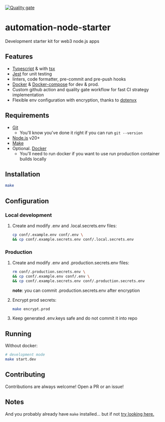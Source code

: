 [![Quality gate](https://github.com/dgma/automation-node-starter/actions/workflows/quality-gate.yml/badge.svg)](https://github.com/dgma/automation-node-starter/actions/workflows/quality-gate.yml)

# automation-node-starter

Development starter kit for web3 node.js apps

## Features

- [Typescript](https://www.typescriptlang.org/) & with [tsx](https://tsx.is/)
- [Jest](https://jestjs.io/) for unit testing
- linters, code formatter, pre-commit and pre-push hooks
- [Docker](https://www.docker.com/) & [Docker-compose](https://docs.docker.com/compose/) for dev & prod.
- Custom github action and quality gate workflow for fast CI strategy implementation
- Flexible env configuration with encryption, thanks to [dotenvx](https://dotenvx.com/)

## Requirements

- [Git](https://git-scm.com/book/en/v2/Getting-Started-Installing-Git)
  - You'll know you've done it right if you can run `git --version`
- [Node.js](https://nodejs.org/en) v20+
- [Make](https://www.gnu.org/software/make/manual/make.html)
- Optional. [Docker](https://www.docker.com/)
  - You'll need to run docker if you want to use run production container builds locally

## Installation

```sh
make
```

## Configuration

### Local development

1. Create and modify .env and .local.secrets.env files:

   ```sh
   cp conf/.example.env conf/.env \
   && cp conf/.example.secrets.env conf/.local.secrets.env
   ```

### Production

1. Create and modify .env and .production.secrets.env files:

   ```sh
   rm conf/.production.secrets.env \
   && cp conf/.example.env conf/.env \
   && cp conf/.example.secrets.env conf/.production.secrets.env
   ```

   **note**: you can commit .production.secrets.env after encryption

2. Encrypt prod secrets:

   ```sh
   make encrypt.prod
   ```

3. Keep generated .env.keys safe and do not commit it into repo

## Running

Without docker:

```sh
# development mode
make start.dev
```

## Contributing

Contributions are always welcome! Open a PR or an issue!

## Notes

And you probably already have `make` installed... but if not [try looking here.](https://askubuntu.com/questions/161104/how-do-i-install-make)
